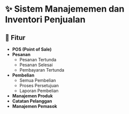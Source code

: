 # ✨ Sistem Manajememen dan Inventori Penjualan

## 🌟 Fitur

- **POS (Point of Sale)**
- **Pesanan**
  - Pesanan Tertunda
  - Pesanan Selesai
  - Pembayaran Tertunda
- **Pembelian**
  - Semua Pembelian
  - Proses Persetujuan
  - Laporan Pembelian
- **Manajemen Produk**
- **Catatan Pelanggan**
- **Manajemen Pemasok**
